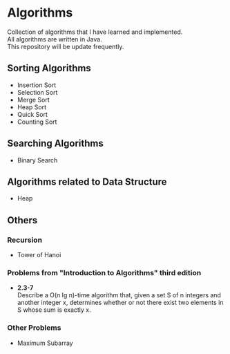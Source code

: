 # Algorithms

Collection of algorithms that I have learned and implemented. <br/>
All algorithms are written in Java.<br/>
This repository will be update frequently.

## Sorting Algorithms
* Insertion Sort
* Selection Sort
* Merge Sort
* Heap Sort
* Quick Sort
* Counting Sort

## Searching Algorithms
* Binary Search

## Algorithms related to Data Structure
* Heap

## Others

### Recursion
* Tower of Hanoi

### Problems from "Introduction to Algorithms" third edition
* **2.3-7** <br/>
Describe a O(n lg n)-time algorithm that, given a set S of n integers and another integer x, determines whether or not there exist two elements in S whose sum is exactly x.

### Other Problems
* Maximum Subarray
